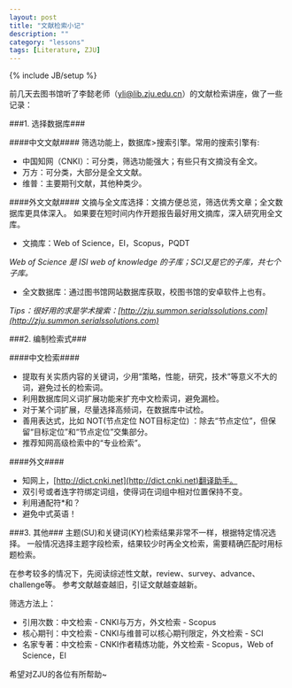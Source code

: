 ```yaml
---
layout: post
title: "文献检索小记"
description: ""
category: "lessons"
tags: [Literature, ZJU]
---
```

{% include JB/setup %}

前几天去图书馆听了李懿老师（yli@lib.zju.edu.cn）的文献检索讲座，做了一些记录：

###1. 选择数据库###

####中文文献####
筛选功能上，数据库>搜索引擎。常用的搜索引擎有:

* 中国知网（CNKI）：可分类，筛选功能强大；有些只有文摘没有全文。
* 万方：可分类，大部分是全文文献。
* 维普：主要期刊文献，其他种类少。
    
####外文文献####
文摘与全文库选择：文摘方便总览，筛选优秀文章；全文数据库更具体深入。
如果要在短时间内作开题报告最好用文摘库，深入研究用全文库。
		
* 文摘库：Web of Science，EI，Scopus，PQDT

*Web of Science 是 ISI web of knowledge 的子库；SCI又是它的子库，共七个子库。*

* 全文数据库：通过图书馆网站数据库获取，校图书馆的安卓软件上也有。

*Tips：很好用的求是学术搜索：[http://zju.summon.serialssolutions.com](http://zju.summon.serialssolutions.com)*

###2. 编制检索式###

####中文检索####

* 提取有关实质内容的关键词，少用“策略，性能，研究，技术”等意义不大的词，避免过长的检索词。
* 利用数据库同义词扩展功能来扩充中文检索词，避免漏检。
* 对于某个词扩展，尽量选择高频词，在数据库中试检。
* 善用表达式，比如 NOT(节点定位 NOT目标定位) ：除去“节点定位”，但保留“目标定位”和“节点定位”交集部分。
* 推荐知网高级检索中的“专业检索”。

####外文####

* 知网上，[http://dict.cnki.net](http://dict.cnki.net)翻译助手。
* 双引号或者连字符绑定词组，使得词在词组中相对位置保持不变。
* 利用通配符*和？
* 避免中式英语！	

###3. 其他###
主题(SU)和关键词(KY)检索结果非常不一样，根据特定情况选择。
一般情况选择主题字段检索，结果较少时再全文检索，需要精确匹配时用标题检索。

在参考较多的情况下，先阅读综述性文献，review、survey、advance、challenge等。
参考文献越查越旧，引证文献越查越新。

筛选方法上：

* 引用次数：中文检索 - CNKI与万方，外文检索 - Scopus
* 核心期刊：中文检索 - CNKI与维普可以核心期刊限定，外文检索 - SCI
* 名家专著：中文检索 - CNKI作者精炼功能，外文检索 - Scopus，Web of Science，EI

希望对ZJU的各位有所帮助~
